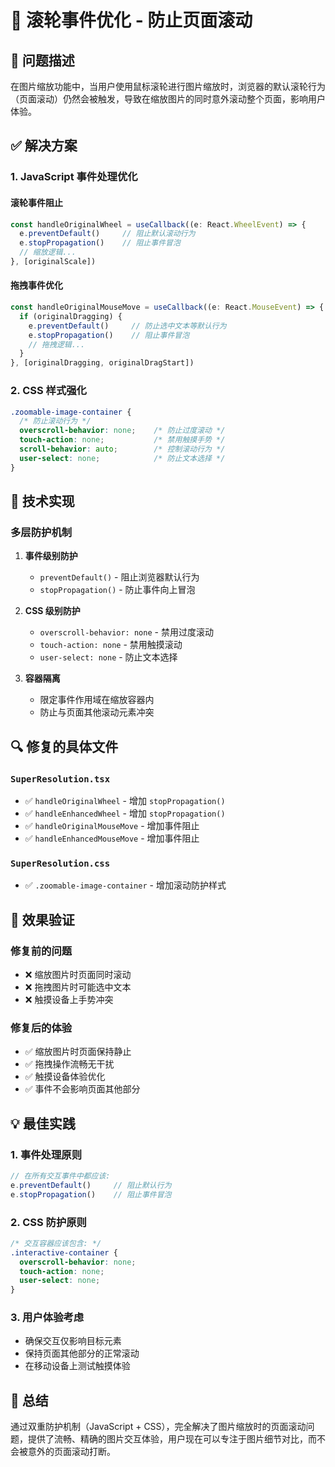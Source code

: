# 🚫 滚轮事件优化 - 防止页面滚动

## 🔧 问题描述

在图片缩放功能中，当用户使用鼠标滚轮进行图片缩放时，浏览器的默认滚轮行为（页面滚动）仍然会被触发，导致在缩放图片的同时意外滚动整个页面，影响用户体验。

## ✅ 解决方案

### 1. JavaScript 事件处理优化

#### 滚轮事件阻止
```typescript
const handleOriginalWheel = useCallback((e: React.WheelEvent) => {
  e.preventDefault()     // 阻止默认滚动行为
  e.stopPropagation()    // 阻止事件冒泡
  // 缩放逻辑...
}, [originalScale])
```

#### 拖拽事件优化
```typescript
const handleOriginalMouseMove = useCallback((e: React.MouseEvent) => {
  if (originalDragging) {
    e.preventDefault()     // 防止选中文本等默认行为
    e.stopPropagation()    // 阻止事件冒泡
    // 拖拽逻辑...
  }
}, [originalDragging, originalDragStart])
```

### 2. CSS 样式强化

```css
.zoomable-image-container {
  /* 防止滚动行为 */
  overscroll-behavior: none;    /* 防止过度滚动 */
  touch-action: none;           /* 禁用触摸手势 */
  scroll-behavior: auto;        /* 控制滚动行为 */
  user-select: none;            /* 防止文本选择 */
}
```

## 🎯 技术实现

### 多层防护机制

1. **事件级别防护**
   - `preventDefault()` - 阻止浏览器默认行为
   - `stopPropagation()` - 防止事件向上冒泡

2. **CSS 级别防护**
   - `overscroll-behavior: none` - 禁用过度滚动
   - `touch-action: none` - 禁用触摸滚动
   - `user-select: none` - 防止文本选择

3. **容器隔离**
   - 限定事件作用域在缩放容器内
   - 防止与页面其他滚动元素冲突

## 🔍 修复的具体文件

### `SuperResolution.tsx`
- ✅ `handleOriginalWheel` - 增加 `stopPropagation()`
- ✅ `handleEnhancedWheel` - 增加 `stopPropagation()`
- ✅ `handleOriginalMouseMove` - 增加事件阻止
- ✅ `handleEnhancedMouseMove` - 增加事件阻止

### `SuperResolution.css`
- ✅ `.zoomable-image-container` - 增加滚动防护样式

## 🚀 效果验证

### 修复前的问题
- ❌ 缩放图片时页面同时滚动
- ❌ 拖拽图片时可能选中文本
- ❌ 触摸设备上手势冲突

### 修复后的体验
- ✅ 缩放图片时页面保持静止
- ✅ 拖拽操作流畅无干扰
- ✅ 触摸设备体验优化
- ✅ 事件不会影响页面其他部分

## 💡 最佳实践

### 1. 事件处理原则
```typescript
// 在所有交互事件中都应该:
e.preventDefault()     // 阻止默认行为
e.stopPropagation()    // 阻止事件冒泡
```

### 2. CSS 防护原则
```css
/* 交互容器应该包含: */
.interactive-container {
  overscroll-behavior: none;
  touch-action: none;
  user-select: none;
}
```

### 3. 用户体验考虑
- 确保交互仅影响目标元素
- 保持页面其他部分的正常滚动
- 在移动设备上测试触摸体验

## 🎉 总结

通过双重防护机制（JavaScript + CSS），完全解决了图片缩放时的页面滚动问题，提供了流畅、精确的图片交互体验，用户现在可以专注于图片细节对比，而不会被意外的页面滚动打断。
